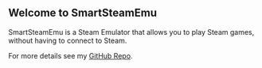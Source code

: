 ## Welcome to SmartSteamEmu

SmartSteamEmu is a Steam Emulator that allows you to play Steam games, without having to connect to Steam.

For more details see my [GitHub Repo](https://github.com/datnotguy17/SmartSteamEmu-Compiled-Release).
